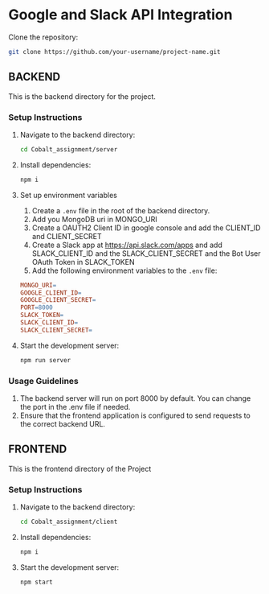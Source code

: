 # Google and Slack API Integration

Clone the repository:
   ```bash
   git clone https://github.com/your-username/project-name.git
   ```

## BACKEND

This is the backend directory for the project.

### Setup Instructions

1. Navigate to the backend directory:
   ```bash
   cd Cobalt_assignment/server
   ```
2. Install dependencies:
   ```bash
   npm i
   ```
3. Set up environment variables

   1. Create a `.env` file in the root of the backend directory.
   2. Add you MongoDB uri in MONGO_URI
   3. Create a OAUTH2 Client ID in google console and add the CLIENT_ID and CLIENT_SECRET
   4. Create a Slack app at <https://api.slack.com/apps> and add SLACK_CLIENT_ID and the SLACK_CLIENT_SECRET and the Bot User OAuth Token in SLACK_TOKEN  
   5. Add the following environment variables to the `.env` file:

   ```makefile
   MONGO_URI=
   GOOGLE_CLIENT_ID=
   GOOGLE_CLIENT_SECRET=
   PORT=8000
   SLACK_TOKEN=
   SLACK_CLIENT_ID=
   SLACK_CLIENT_SECRET=
   ```

   
4. Start the development server:
    ```bash
    npm run server
    ```

### Usage Guidelines
1. The backend server will run on port 8000 by default. You can change the port in the .env file if needed.
2. Ensure that the frontend application is configured to send requests to the correct backend URL.


## FRONTEND
  This is the frontend directory of the Project

  ### Setup Instructions

1. Navigate to the backend directory:
   ```bash
   cd Cobalt_assignment/client
   ```
2. Install dependencies:
   ```bash
   npm i
   ```
3. Start the development server:
    ```bash
    npm start
    ```



    
